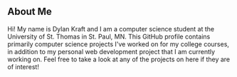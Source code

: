 ## About Me
Hi! My name is Dylan Kraft and I am a computer science student at the University of St. Thomas in St. Paul, MN. This GitHub profile contains primarily computer science projects I've worked on for my college courses, in addition to my personal web development project that I am currently working on. Feel free to take a look at any of the projects on here if they are of interest!

<!--
**djkraft16/djkraft16** is a ✨ _special_ ✨ repository because its `README.md` (this file) appears on your GitHub profile.

Here are some ideas to get you started:

- 🔭 I’m currently working on ...
- 🌱 I’m currently learning ...
- 👯 I’m looking to collaborate on ...
- 🤔 I’m looking for help with ...
- 💬 Ask me about ...
- 📫 How to reach me: ...
- 😄 Pronouns: ...
- ⚡ Fun fact: ...
-->

